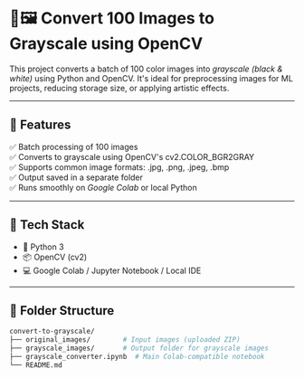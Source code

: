 # 🖤🖼 Convert 100 Images to Grayscale using OpenCV

This project converts a batch of 100 color images into *grayscale (black & white)* using Python and OpenCV. It's ideal for preprocessing images for ML projects, reducing storage size, or applying artistic effects.

---

## 🚀 Features

✅ Batch processing of 100 images  
✅ Converts to grayscale using OpenCV's cv2.COLOR_BGR2GRAY  
✅ Supports common image formats: .jpg, .png, .jpeg, .bmp  
✅ Output saved in a separate folder  
✅ Runs smoothly on *Google Colab* or local Python

---

## 🧰 Tech Stack

- 🐍 Python 3  
- 📦 OpenCV (cv2)  
- 💻 Google Colab / Jupyter Notebook / Local IDE

---

## 📁 Folder Structure

```bash
convert-to-grayscale/
├── original_images/        # Input images (uploaded ZIP)
├── grayscale_images/       # Output folder for grayscale images
├── grayscale_converter.ipynb  # Main Colab-compatible notebook
└── README.md 
